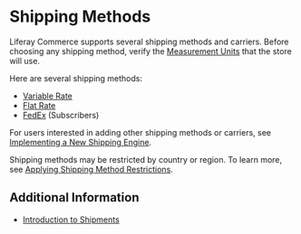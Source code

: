 # Shipping Methods

Liferay Commerce supports several shipping methods and carriers. Before choosing any shipping method, verify the [Measurement Units](./measurement-units.md) that the store will use.

Here are several shipping methods:

* [Variable Rate](./using-the-variable-rate-shipping-method.md)
* [Flat Rate](./using-the-flat-rate-shipping-method.md)
* [FedEx](./using-the-fedex-shipping-method.md) (Subscribers)

For users interested in adding other shipping methods or carriers, see [Implementing a New Shipping Engine](../../developer-guide/tutorials/implementing-a-new-shipping-engine.md).

Shipping methods may be restricted by country or region. To learn more, see [Applying Shipping Method Restrictions](./applying-shipping-method-restrictions.md).

## Additional Information

* [Introduction to Shipments](../../orders-and-fulfillment/managing-shipments/introduction-to-shipments.md)
